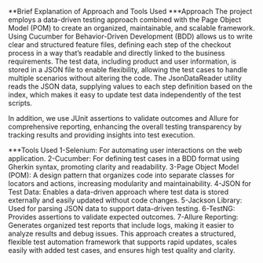 **Brief Explanation of Approach and Tools Used
***Approach
The project employs a data-driven testing approach combined with the Page Object Model (POM) to create an organized, maintainable, and scalable framework. Using Cucumber for Behavior-Driven Development (BDD) allows us to write clear and structured feature files, defining each step of the checkout process in a way that’s readable and directly linked to the business requirements. The test data, including product and user information, is stored in a JSON file to enable flexibility, allowing the test cases to handle multiple scenarios without altering the code. The JsonDataReader utility reads the JSON data, supplying values to each step definition based on the index, which makes it easy to update test data independently of the test scripts.

In addition, we use JUnit assertions to validate outcomes and Allure for comprehensive reporting, enhancing the overall testing transparency by tracking results and providing insights into test execution.

***Tools Used
1-Selenium: For automating user interactions on the web application.
2-Cucumber: For defining test cases in a BDD format using Gherkin syntax, promoting clarity and readability.
3-Page Object Model (POM): A design pattern that organizes code into separate classes for locators and actions, increasing modularity and maintainability.
4-JSON for Test Data: Enables a data-driven approach where test data is stored externally and easily updated without code changes.
5-Jackson Library: Used for parsing JSON data to support data-driven testing.
6-TestNG: Provides assertions to validate expected outcomes.
7-Allure Reporting: Generates organized test reports that include logs, making it easier to analyze results and debug issues.
This approach creates a structured, flexible test automation framework that supports rapid updates, scales easily with added test cases, and ensures high test quality and clarity.
